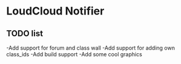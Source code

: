 LoudCloud Notifier
==================

TODO list
---------
-Add support for forum and class wall
-Add support for adding own class_ids
-Add build support
-Add some cool graphics
